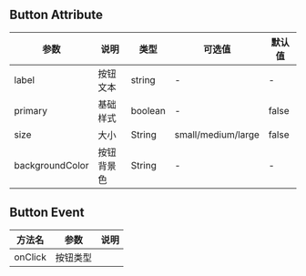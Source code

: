 <!--
 * @Author: jinx
 * @Date: 2021-12-02 18:17:28
 * @LastEditors: jinx
 * @LastEditTime: 2021-12-03 09:44:07
 * @Descripttion: 说明
 * @path:/xburner-ui/packages/components/button/buttonReadme.md
-->
## Button Attribute

| 参数     | 说明     | 类型    | 可选值  | 默认值  |
| -------- | -------- | ------- | ------- | ------- |
| label     | 按钮文本 | string  |  -  |  -   |
| primary | 基础样式 | boolean |  -  |  false  |
| size    | 大小 | String | small/medium/large | false   |
| backgroundColor    | 按钮背景色 | String | - | - |

## Button Event
| 方法名     | 参数     | 说明    |
| --------- | -------- | ------- |
|  onClick  | 按钮类型 |   |